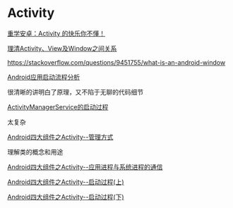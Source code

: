 # Activity

[重学安卓：Activity 的快乐你不懂！](https://juejin.cn/post/6844903849619095560)

[理清Activity、View及Window之间关系](https://blog.csdn.net/huachao1001/article/details/51866287)

https://stackoverflow.com/questions/9451755/what-is-an-android-window



[Android应用启动流程分析](https://juejin.cn/post/6844904116561379341#heading-9)

很清晰的讲明白了原理，又不陷于无聊的代码细节

[ActivityManagerService的启动过程](https://duanqz.github.io/2016-07-15-AMS-LaunchProcess#3-%E6%80%BB%E7%BB%93)

太复杂

[Android四大组件之Activity--管理方式](https://duanqz.github.io/2016-02-01-Activity-Maintenance#activitydisplay)

理解类的概念和用途

[Android四大组件之Activity--应用进程与系统进程的通信](https://duanqz.github.io/2016-01-29-Activity-IPC)

[Android四大组件之Activity--启动过程(上)](https://duanqz.github.io/2016-07-29-Activity-LaunchProcess-Part1#%E6%80%BB%E7%BB%93)

[Android四大组件之Activity--启动过程(下)](https://duanqz.github.io/2016-10-23-Activity-LaunchProcess-Part2)

